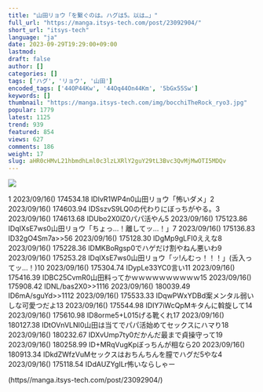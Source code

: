 ```yaml
---
title: "山田リョウ「を繋ぐのは。ハグは5。以は…」"
full_url: "https://manga.itsys-tech.com/post/23092904/"
short_url: "itsys-tech"
language: "ja"
date: 2023-09-29T19:29:00+09:00
lastmod: 
draft: false
author: []
categories: []
tags: ['ハグ', 'リョウ', '山田']
encoded_tags: ['44OP44Kw', '44Oq44On44Km', '5bGx55Sw']
keywords: []
thumbnail: "https://manga.itsys-tech.com/img/bocchiTheRock_ryo3.jpg"
popular: 1779
latest: 1125
trend: 939
featured: 854
views: 627
comments: 186
weight: 17
slug: aHR0cHMvL21hbmdhLml0c3lzLXRlY2guY29tL3Bvc3QvMjMwOTI5MDQv
---
```


![](https://manga.itsys-tech.com/img/bocchiTheRock_ryo3.jpg)

1 2023/09/16() 174534.18 IDlvR1WP4n0山田リョウ「怖いダメ」2 2023/09/16() 174603.94 IDSszvS9LQ0の代わりにぼっちがやる。3 2023/09/16() 174613.68 IDUbo2X0lZ0パパ活やん5 2023/09/16() 175123.86 IDqIXsE7ws0山田リョウ「ちょっ…！離してッ…！」7 2023/09/16() 175136.83 ID32gO4Sm7a>>56 2023/09/16() 175128.30 IDgMp9gLFI0ええな8 2023/09/16() 175228.36 IDMKBoRgsp0でハゲだけ割やねん悪いわ9 2023/09/16() 175253.28 IDqIXsE7ws0山田リョウ「ッ!んむっ！！！」(舌入ってッ…！)10 2023/09/16() 175304.74 IDypLe33YC0言い11 2023/09/16() 175416.39 IDBC25CvmR0山田料ってかｗｗｗｗｗｗｗｗｗｗ15 2023/09/16() 175908.42 IDNL/bas2X0>>1116 2023/09/16() 180039.49 ID6mA/sguYd>>1112 2023/09/16() 175533.33 IDqwPWxYDBd案メンタル弱いしな可愛つだよ13 2023/09/16() 175544.98 IDIY7iWcQpMキタんに斡旋して14 2023/09/16() 175610.98 ID8orme5+L015げる靴くれ17 2023/09/16() 180127.38 IDtOVnVLNI0山田は当てでパパ活始めてセックスにハマり18 2023/09/16() 180232.67 IDXvUmp7ty0だかんだ最まで貞操守って19 2023/09/16() 180258.99 ID+MRqVugKpぼっちんが相なら20 2023/09/16() 180913.34 IDkdZWfzVuMセックスはおちんちんを膣でハグだ5やな4 2023/09/16() 175118.54 IDdAUZYgILr怖いならしゃー

(https//manga.itsys-tech.com/post/23092904/)
